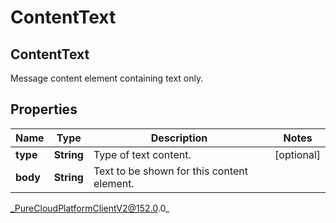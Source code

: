 # ContentText

## ContentText
Message content element containing text only.

## Properties

|Name | Type | Description | Notes|
|------------ | ------------- | ------------- | -------------|
| **type** | **String** | Type of text content. | [optional] |
| **body** | **String** | Text to be shown for this content element. | |



_PureCloudPlatformClientV2@152.0.0_
